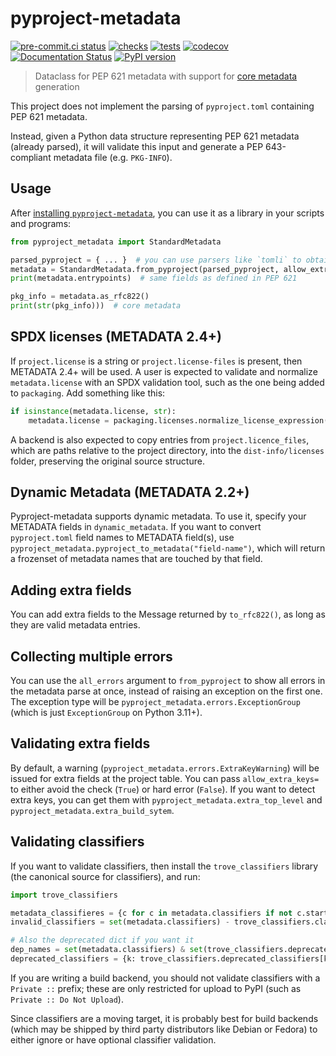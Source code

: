 # pyproject-metadata

[![pre-commit.ci status][pre-commit-badge]][pre-commit-link]
[![checks][gha-checks-badge]][gha-checks-link]
[![tests][gha-tests-badge]][gha-tests-link]
[![codecov][codecov-badge]][codecov-link]
[![Documentation Status][rtd-badge]][rtd-link]
[![PyPI version][pypi-version]][pypi-link]


> Dataclass for PEP 621 metadata with support for [core metadata] generation

This project does not implement the parsing of `pyproject.toml`
containing PEP 621 metadata.

Instead, given a Python data structure representing PEP 621 metadata (already
parsed), it will validate this input and generate a PEP 643-compliant metadata
file (e.g. `PKG-INFO`).


## Usage

After [installing `pyproject-metadata`](https://pypi.org/project/pyproject-metadata/),
you can use it as a library in your scripts and programs:

```python
from pyproject_metadata import StandardMetadata

parsed_pyproject = { ... }  # you can use parsers like `tomli` to obtain this dict
metadata = StandardMetadata.from_pyproject(parsed_pyproject, allow_extra_keys = False)
print(metadata.entrypoints)  # same fields as defined in PEP 621

pkg_info = metadata.as_rfc822()
print(str(pkg_info)))  # core metadata
```

## SPDX licenses (METADATA 2.4+)

If `project.license` is a string or `project.license-files` is present, then
METADATA 2.4+ will be used. A user is expected to validate and normalize
`metadata.license` with an SPDX validation tool, such as the one being added to
`packaging`. Add something like this:

```python
if isinstance(metadata.license, str):
    metadata.license = packaging.licenses.normalize_license_expression(metadata.license)
```

A backend is also expected to copy entries from `project.licence_files`, which
are paths relative to the project directory, into the `dist-info/licenses`
folder, preserving the original source structure.


[core metadata]: https://packaging.python.org/specifications/core-metadata/


## Dynamic Metadata (METADATA 2.2+)

Pyproject-metadata supports dynamic metadata. To use it, specify your METADATA fields in `dynamic_metadata`. If you want to convert `pyproject.toml` field names to METADATA field(s), use `pyproject_metadata.pyproject_to_metadata("field-name")`, which will return a frozenset of metadata names that are touched by that field.


## Adding extra fields

You can add extra fields to the Message returned by `to_rfc822()`, as long as they are valid metadata entries.

## Collecting multiple errors

You can use the `all_errors` argument to `from_pyproject` to show all errors in
the metadata parse at once, instead of raising an exception on the first one.
The exception type will be `pyproject_metadata.errors.ExceptionGroup` (which is
just `ExceptionGroup` on Python 3.11+).


## Validating extra fields

By default, a warning (`pyproject_metadata.errors.ExtraKeyWarning`) will be
issued for extra fields at the project table. You can pass `allow_extra_keys=`
to either avoid the check (`True`) or hard error (`False`). If you want to
detect extra keys, you can get them with `pyproject_metadata.extra_top_level`
and `pyproject_metadata.extra_build_sytem`.

## Validating classifiers

If you want to validate classifiers, then install the `trove_classifiers` library (the canonical source for classifiers), and run:

```python
import trove_classifiers

metadata_classifieres = {c for c in metadata.classifiers if not c.startswith("Private ::")}
invalid_classifiers = set(metadata.classifiers) - trove_classifiers.classifiers

# Also the deprecated dict if you want it
dep_names = set(metadata.classifiers) & set(trove_classifiers.deprecated_classifiers)
deprecated_classifiers = {k: trove_classifiers.deprecated_classifiers[k] for k in dep_names}
```

If you are writing a build backend, you should not validate classifiers with a `Private ::` prefix; these are only restricted for upload to PyPI (such as `Private :: Do Not Upload`).

Since classifiers are a moving target, it is probably best for build backends (which may be shipped by third party distributors like Debian or Fedora) to either ignore or have optional classifier validation.


[gha-checks-link]:          https://github.com/pypa/pyproject-metadata/actions/workflows/checks.yml
[gha-checks-badge]:         https://github.com/pypa/pyproject-metadata/actions/workflows/checks.yml/badge.svg
[gha-tests-link]:           https://github.com/pypa/pyproject-metadata/actions/workflows/tests.yml
[gha-tests-badge]:          https://github.com/pypa/pyproject-metadata/actions/workflows/tests.yml/badge.svg
[pre-commit-link]:          https://results.pre-commit.ci/latest/github/pypa/pyproject-metadata/main
[pre-commit-badge]:         https://results.pre-commit.ci/badge/github/pypa/pyproject-metadata/main.svg
[codecov-link]:             https://codecov.io/gh/pypa/pyproject-metadata
[codecov-badge]:            https://codecov.io/gh/pypa/pyproject-metadata/branch/main/graph/badge.svg?token=9chBjS1lch
[pypi-link]:                https://pypi.org/project/pyproject-metadata/
[pypi-version]:             https://badge.fury.io/py/pyproject-metadata.svg
[rtd-link]:                 https://pep621.readthedocs.io/en/latest/?badge=latest
[rtd-badge]:                https://readthedocs.org/projects/pep621/badge/?version=latest
